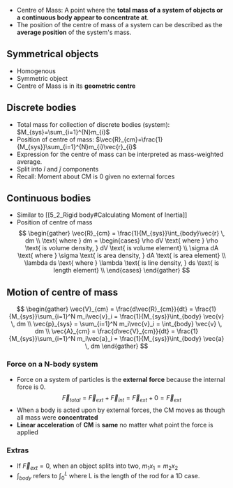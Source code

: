 - Centre of Mass: A point where the **total mass of a system of objects or a continuous body appear to concentrate at**.
- The position of the centre of mass of a system can be described as the **average position** of the system's mass.
## Symmetrical objects
- Homogenous
- Symmetric object
- Centre of Mass is in its **geometric centre**
## Discrete bodies
- Total mass for collection of discrete bodies (system): $M_{sys}=\sum_{i=1}^{N}m_{i}$
- Position of centre of mass: $\vec{R}_{cm}=\frac{1}{M_{sys}}\sum_{i=1}^{N}m_{i}\vec{r}_{i}$
- Expression for the centre of mass can be interpreted as mass-weighted average.
- Split into $\hat{i}$ and $\hat{j}$ components
- Recall: Moment about CM is $0$ given no external forces
## Continuous bodies
- Similar to [[5_2_Rigid body#Calculating Moment of Inertia]]
- Position of centre of mass
$$
\begin{gather}
\vec{R}_{cm} = \frac{1}{M_{sys}}\int_{body}\vec{r} \, dm \\
\text{ where } dm =
\begin{cases}
\rho dV \text{ where } \rho \text{ is volume density, } dV \text{ is volume element} \\
\sigma dA \text{ where } \sigma \text{ is area density, } dA \text{ is area element} \\
\lambda ds \text{ where } \lambda \text{ is line density, } ds \text{ is length element} \\
\end{cases}
\end{gather}
$$
## Motion of centre of mass
$$
\begin{gather}
\vec{V}_{cm} = \frac{d\vec{R}_{cm}}{dt} = \frac{1}{M_{sys}}\sum_{i=1}^N m_i\vec{v}_i = \frac{1}{M_{sys}}\int_{body} \vec{v} \, dm \\
\vec{p}_{sys} = \sum_{i=1}^N m_i\vec{v}_i = \int_{body} \vec{v} \, dm \\
\vec{A}_{cm} = \frac{d\vec{V}_{cm}}{dt} = \frac{1}{M_{sys}}\sum_{i=1}^N m_i\vec{a}_i = \frac{1}{M_{sys}}\int_{body} \vec{a} \, dm
\end{gather}
$$
### Force on a N-body system
- Force on a system of particles is the **external force** because the internal force is $0$. $$\vec{F}_{total} = \vec{F}_{ext} + \vec{F}_{int} = \vec{F}_{ext} + 0 = \vec{F}_{ext}$$
- When a body is acted upon by external forces, the CM moves as though all mass were **concentrated**
- **Linear acceleration** of **CM** is **same** no matter what point the force is applied
### Extras
- If $\vec{F}_{ext}=0$, when an object splits into two, $m_{1}x_{1}=m_{2}x_{2}$
- $\int_{body}$ refers to $\int_{0}^{L}$ where L is the length of the rod for a 1D case.